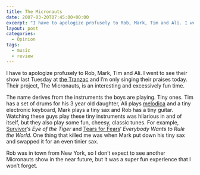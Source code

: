 ```yaml
---
title: The Micronauts
date: 2007-03-20T07:45:00+00:00
excerpt: "I have to apologize profusely to Rob, Mark, Tim and Ali. I went to see their show last Tuesday at the Tranzac and I'm"
layout: post
categories:
  - Opinion
tags:
  - music
  - review
---
```

I have to apologize profusely to Rob, Mark, Tim and Ali. I went to see their show last Tuesday at [the Tranzac](http://www.tranzac.org/) and I&#8217;m only singing their praises today. Their project, The Micronauts, is an interesting and excessively fun time.

The name derives from the instruments the boys are playing. Tiny ones. Tim has a set of drums for his 3 year old daughter, Ali plays [melodica](http://en.wikipedia.org/wiki/Melodica) and a tiny electronic keyboard, Mark plays a tiny sax and Rob has a tiny guitar. Watching these guys play these tiny instruments was hilarious in and of itself, but they also play some fun, cheesy, classic tunes. For example, [Survivor](http://en.wikipedia.org/wiki/Survivor_%28band%29)&#8216;s _Eye of the Tiger_ and [Tears for Fears](http://en.wikipedia.org/wiki/Tears_for_fears)&#8216; _Everybody Wants to Rule the World_. One thing that killed me was when Mark put down his tiny sax and swapped it for an even tinier sax.

Rob was in town from New York, so I don&#8217;t expect to see another Micronauts show in the near future, but it was a super fun experience that I won&#8217;t forget.